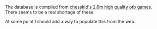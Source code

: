 The database is compiled from [chesskid's 2.6m high quality otb games](http://codekiddy-chess.blogspot.co.uk/2015/11/15-million-chess-games-database.html). 
There seems to be a real shortage of these.

At some point I should add a way to populate this from the web.
